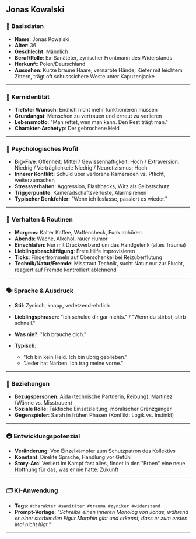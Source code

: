 ## Jonas Kowalski

### 🧬 Basisdaten

* **Name**: Jonas Kowalski
* **Alter**: 36
* **Geschlecht**: Männlich
* **Beruf/Rolle**: Ex-Sanäteter, zynischer Frontmann des Widerstands
* **Herkunft**: Polen/Deutschland
* **Aussehen**: Kurze braune Haare, vernarbte Hände, Kiefer mit leichtem Zittern, trägt oft schusssichere Weste unter Kapuzenjacke

---

### 🎯 Kernidentität

* **Tiefster Wunsch**: Endlich nicht mehr funktionieren müssen
* **Grundangst**: Menschen zu vertrauen und erneut zu verlieren
* **Lebensmotto**: "Man rettet, wen man kann. Den Rest trägt man."
* **Charakter-Archetyp**: Der gebrochene Held

---

### 🧠 Psychologisches Profil

* **Big-Five**: Offenheit: Mittel / Gewissenhaftigkeit: Hoch / Extraversion: Niedrig / Verträglichkeit: Niedrig / Neurotizismus: Hoch
* **Innerer Konflikt**: Schuld über verlorene Kameraden vs. Pflicht, weiterzumachen
* **Stressverhalten**: Aggression, Flashbacks, Witz als Selbstschutz
* **Triggerpunkte**: Kameradschaftsverluste, Alarmsirenen
* **Typischer Denkfehler**: "Wenn ich loslasse, passiert es wieder."

---

### 🔄 Verhalten & Routinen

* **Morgens**: Kalter Kaffee, Waffencheck, Funk abhören
* **Abends**: Wache, Alkohol, rauer Humor
* **Einschlafen**: Nur mit Druckverband um das Handgelenk (altes Trauma)
* **Lieblingsbeschäftigung**: Erste Hilfe improvisieren
* **Ticks**: Fingertrommeln auf Oberschenkel bei Reizüberflutung
* **Technik/Natur/Fremde**: Misstraut Technik, sucht Natur nur zur Flucht, reagiert auf Fremde kontrolliert ablehnend

---

### 🗣️ Sprache & Ausdruck

* **Stil**: Zynisch, knapp, verletzend-ehrlich
* **Lieblingsphrasen**: "Ich schulde dir gar nichts." / "Wenn du stirbst, stirb schnell."
* **Was nie?**: "Ich brauche dich."
* **Typisch**:

  * "Ich bin kein Held. Ich bin übrig geblieben."
  * "Jeder hat Narben. Ich trag meine vorne."

---

### 🤝 Beziehungen

* **Bezugspersonen**: Aida (technische Partnerin, Reibung), Martinez (Wärme vs. Misstrauen)
* **Soziale Rolle**: Taktische Einsatzleitung, moralischer Grenzgänger
* **Gegenspieler**: Sarah in frühen Phasen (Konflikt: Logik vs. Instinkt)

---

### 🚇 Entwicklungspotenzial

* **Veränderung**: Von Einzelkämpfer zum Schutzpatron des Kollektivs
* **Konstant**: Direkte Sprache, Handlung vor Gefühl
* **Story-Arc**: Verliert im Kampf fast alles, findet in den "Erben" eine neue Hoffnung für das, was er nie hatte: Zukunft

---

### 🗂️ KI-Anwendung

* **Tags**: `#charakter #sanitäter #trauma #zyniker #widerstand`
* **Prompt-Vorlage**: *"Schreibe einen inneren Monolog von Jonas, während er einer sterbenden Figur Morphin gibt und erkennt, dass er zum ersten Mal nicht lügt."*

---

